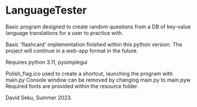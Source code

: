 # LanguageTester
Basic program designed to create random questions from a DB of key-value language translations for a user to practice with.

Basic 'flashcard' implementation finished within this python version. The project will continue in a web-app format in the future.

Requires python 3.11, pysimplegui

Polish_flag.ico used to create a shortcut, launching the program with main.py
Console window can be removed by changing main.py to main.pyw
Required fonts are provided within the resource folder.


David Seku, Summer 2023.

